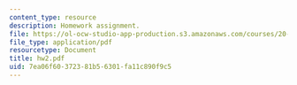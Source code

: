 ```yaml
---
content_type: resource
description: Homework assignment.
file: https://ol-ocw-studio-app-production.s3.amazonaws.com/courses/20-309-biological-engineering-ii-instrumentation-and-measurement-fall-2006/7ea06f60372381b56301fa11c890f9c5_hw2.pdf
file_type: application/pdf
resourcetype: Document
title: hw2.pdf
uid: 7ea06f60-3723-81b5-6301-fa11c890f9c5
---
```

